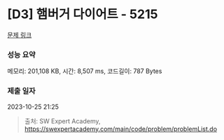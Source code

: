 # [D3] 햄버거 다이어트 - 5215 

[문제 링크](https://swexpertacademy.com/main/code/problem/problemDetail.do?contestProbId=AWT-lPB6dHUDFAVT) 

### 성능 요약

메모리: 201,108 KB, 시간: 8,507 ms, 코드길이: 787 Bytes

### 제출 일자

2023-10-25 21:25



> 출처: SW Expert Academy, https://swexpertacademy.com/main/code/problem/problemList.do
